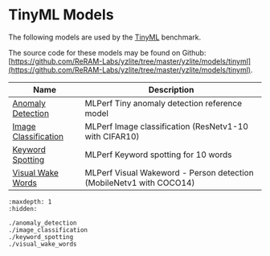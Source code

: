 # TinyML Models

The following models are used by the [TinyML](https://github.com/mlcommons/tiny) benchmark.

The source code for these models may be found on Github: [https://github.com/ReRAM-Labs/yzlite/tree/master/yzlite/models/tinyml](https://github.com/ReRAM-Labs/yzlite/tree/master/yzlite/models/tinyml).

| Name                                                                                                               | Description                                                         |
| ------------------------------------------------------------------------------------------------------------------ | ------------------------------------------------------------------- |
| [Anomaly Detection](https://github.com/ReRAM-Labs/yzlite/docs/python_api/models/tinyml/anomaly_detection.html)       | MLPerf Tiny anomaly detection reference model                       |
| [Image Classification](https://github.com/ReRAM-Labs/yzlite/docs/python_api/models/tinyml/image_classification.html) | MLPerf Image classification (ResNetv1-10 with CIFAR10)              |
| [Keyword Spotting](https://github.com/ReRAM-Labs/yzlite/docs/python_api/models/tinyml/keyword_spotting.html)         | MLPerf Keyword spotting for 10 words                                |
| [Visual Wake Words](https://github.com/ReRAM-Labs/yzlite/docs/python_api/models/tinyml/visual_wake_words.html)       | MLPerf Visual Wakeword - Person detection (MobileNetv1 with COCO14) |

```{toctree}
:maxdepth: 1
:hidden:

./anomaly_detection
./image_classification
./keyword_spotting
./visual_wake_words
```
